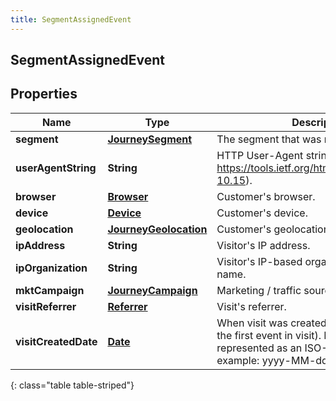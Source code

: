 ```yaml
---
title: SegmentAssignedEvent
---
```

## SegmentAssignedEvent


## Properties

| Name | Type | Description | Notes |
| ------------ | ------------- | ------------- | ------------- |
| **segment** | [**JourneySegment**](JourneySegment.html) | The segment that was matched. |  |
| **userAgentString** | **String** | HTTP User-Agent string (see https://tools.ietf.org/html/rfc1945#section-10.15). |  [optional] |
| **browser** | [**Browser**](Browser.html) | Customer&#39;s browser. |  [optional] |
| **device** | [**Device**](Device.html) | Customer&#39;s device. |  [optional] |
| **geolocation** | [**JourneyGeolocation**](JourneyGeolocation.html) | Customer&#39;s geolocation. |  [optional] |
| **ipAddress** | **String** | Visitor&#39;s IP address. |  [optional] |
| **ipOrganization** | **String** | Visitor&#39;s IP-based organization or ISP name. |  [optional] |
| **mktCampaign** | [**JourneyCampaign**](JourneyCampaign.html) | Marketing / traffic source information. |  [optional] |
| **visitReferrer** | [**Referrer**](Referrer.html) | Visit&#39;s referrer. |  [optional] |
| **visitCreatedDate** | [**Date**](Date.html) | When visit was created (e.g. timestamp of the first event in visit). Date time is represented as an ISO-8601 string. For example: yyyy-MM-ddTHH:mm:ss.SSSZ |  [optional] |
{: class="table table-striped"}



